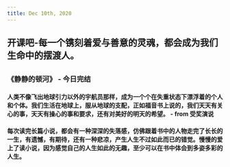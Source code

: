 ```yaml
---
title: Dec 10th, 2020
---
```


## 开课吧-每一个镌刻着爱与善意的灵魂，都会成为我们生命中的摆渡人。
##
### 《静静的顿河》 - 今日完结
#### 人类不像飞出地球引力以外的宇航员那样，成为一个个在失重状态下漂浮着的个人和个体。我们生活在地球上，服从地球的支配，正如福音书上说的，我们天天有关心的事，天天有操心的事和要求，还有对美好的明天的希望。 - from 受奖演说
#### 每次读完长篇小说，都会有一种深深的失落感，仿佛跟着书中的人物走完了长长的一生，有遗憾，有期待，还有一种悲凉，产生人生不过如此而已的错觉。慢慢的爱上了读小说，因为感觉自己的人生如此的无趣，至少可以在书中体会到多姿多彩的人生。
